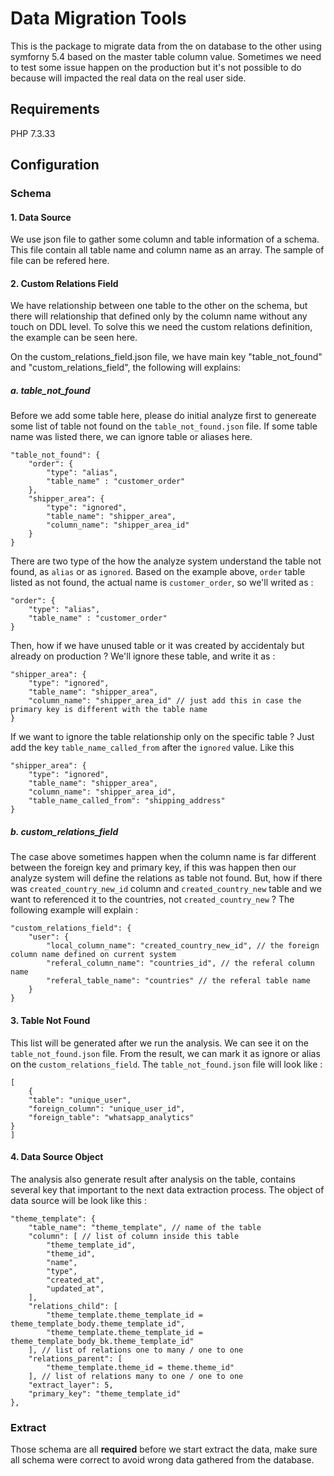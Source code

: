 # Data Migration Tools

This is the package to migrate data from the on database to the other using symforny 5.4 based on the master table column value. Sometimes we need to test some issue happen on the production but it's not possible to do because will impacted the real data on the real user side.

## Requirements
PHP 7.3.33

## Configuration

### Schema

#### 1. Data Source

We use json file to gather some column and table information of a schema. This file contain all table name and column name as an array. The sample of file can be refered here.

#### 2. Custom Relations Field

We have relationship between one table to the other on the schema, but there will relationship that defined only by the column name without any touch on DDL level. To solve this we need the custom relations definition, the example can be seen here.

On the custom_relations_field.json file, we have main key "table_not_found" and "custom_relations_field", the following will explains: 

##### a. table_not_found

Before we add some table here, please do initial analyze first to genereate some list of table not found on the `table_not_found.json` file. If some table name was listed there, we can ignore table or aliases here.

	"table_not_found": {
		"order": {
			"type": "alias",
			"table_name" : "customer_order"
		},
		"shipper_area": {
			"type": "ignored",
			"table_name": "shipper_area",
			"column_name": "shipper_area_id"
		}
	}

There are two type of the how the analyze system understand the table not found, as `alias` or as `ignored`. Based on the example above, `order` table listed as not found, the actual name is `customer_order`, so we'll writed as :

	"order": {
		"type": "alias",
		"table_name" : "customer_order"
	}

Then, how if we have unused table or it was created by accidentaly but already on production ? We'll ignore these table, and write it as :

	"shipper_area": {
		"type": "ignored",
		"table_name": "shipper_area",
		"column_name": "shipper_area_id" // just add this in case the primary key is different with the table name
	}

If we want to ignore the table relationship only on the specific table ? Just add the key `table_name_called_from` after the `ignored` value. Like this

	"shipper_area": {
		"type": "ignored",
		"table_name": "shipper_area",
		"column_name": "shipper_area_id",
		"table_name_called_from": "shipping_address"
	}


##### b. custom_relations_field

The case above sometimes happen when the column name is far different between the foreign key and primary key, if this was happen then our analyze system will define the relations as table not found. But, how if there was `created_country_new_id` column and `created_country_new` table and we want to referenced it to the countries, not `created_country_new` ? The following example will explain :

	"custom_relations_field": {
		"user": {
			"local_column_name": "created_country_new_id", // the foreign column name defined on current system
			"referal_column_name": "countries_id", // the referal column name
			"referal_table_name": "countries" // the referal table name
		}
	}
	
#### 3. Table Not Found

This list will be generated after we run the analysis. We can see it on the `table_not_found.json` file. From the result, we can mark it as ignore or alias on the `custom_relations_field`. The `table_not_found.json` file will look like : 

	[
		{
        "table": "unique_user",
        "foreign_column": "unique_user_id",
        "foreign_table": "whatsapp_analytics"
    }
	]

#### 4. Data Source Object

The analysis also generate result after analysis on the table, contains several key that important to the next data extraction process. The object of data source will be look like this :


    "theme_template": {
        "table_name": "theme_template", // name of the table
        "column": [ // list of column inside this table
            "theme_template_id",
            "theme_id",
            "name",
            "type",
            "created_at",
            "updated_at",
        ],
        "relations_child": [
            "theme_template.theme_template_id = theme_template_body.theme_template_id",
            "theme_template.theme_template_id = theme_template_body_bk.theme_template_id"
        ], // list of relations one to many / one to one
        "relations_parent": [
            "theme_template.theme_id = theme.theme_id"
        ], // list of relations many to one / one to one
        "extract_layer": 5,
        "primary_key": "theme_template_id"
    },


### Extract

Those schema are all **required** before we start extract the data, make sure all schema were correct to avoid wrong data gathered from the database.
